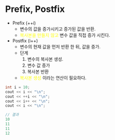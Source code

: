 # Prefix, Postfix

- Prefix (++i)
	- 변수의 값을 증가시키고 증가된 값을 반환.
	- <span style="color: yellow;">복사본을 만들지 않고</span>   변수 값을 직접 증가 시킨다.
- Postfix (i++)
	- 변수의 현재 값을 먼저 반환 한 뒤, 값을 증가.
	- 단계
		1. 변수의 복사본 생성.
		2. 변수 값 증가
		3. 복사본 반환
	- <span style="color: yellow;">복사본 생성</span> 이라는 연산이 필요하다.

```c++
int i = 10;
cout << i << "\n";
cout << ++i << "\n";
cout << i++ << "\n";
cout << i << "\n";
```

```c++
// 결과
10
11
11
12
```

